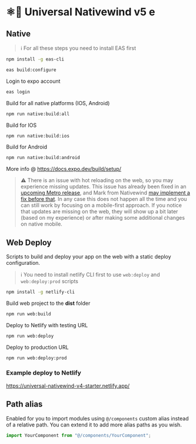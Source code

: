 # ⚛️💨 Universal Nativewind v5 e

## Native

> ℹ️ For all these steps you need to install EAS first

```bash
npm install -g eas-cli
```

```bash
eas build:configure
```

Login to expo account

```bash
eas login
```

Build for all native platforms (IOS, Android)

```bash
npm run native:build:all
```

Build for IOS

```bash
npm run native:build:ios
```

Build for Android

```bash
npm run native:build:android
```

More info @ <https://docs.expo.dev/build/setup/>

> ⚠️ There is an issue with hot reloading on the web, so you may experience missing updates. This issue has already been fixed in an [upcoming Metro release](https://github.com/expo/expo/pull/25339), and Mark from Nativewind [may implement a fix before that](https://github.com/marklawlor/nativewind/issues/643). In any case this does not happen all the time and you can still work by focusing on a mobile-first approach. If you notice that updates are missing on the web, they will show up a bit later (based on my experience) or after making some additional changes on native mobile.

## Web Deploy

Scripts to build and deploy your app on the web with a static deploy configuration.

> ℹ️ You need to install netlify CLI first to use `web:deploy` and `web:deploy:prod` scripts

```bash
npm install -g netlify-cli
```

Build web project to the **dist** folder

```bash
npm run web:build
```

Deploy to Netlify with testing URL

```bash
npm run web:deploy
```

Deploy to production URL

```bash
npm run web:deploy:prod
```

### Example deploy to Netlify

<https://universal-nativewind-v4-starter.netlify.app/>

## Path alias

Enabled for you to import modules using `@/components` custom alias instead of a relative path. You can extend it to add more alias paths as you wish.

```jsx
import YourComponent from "@/components/YourComponent";
```
